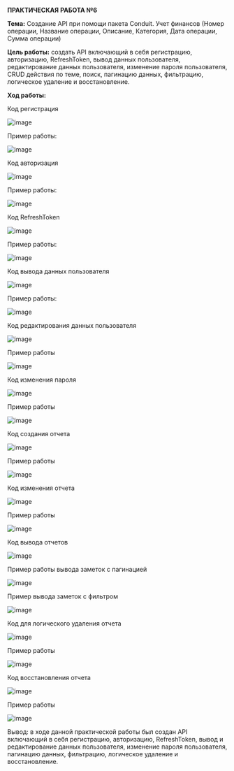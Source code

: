 **ПРАКТИЧЕСКАЯ**  **РАБОТА №6**

**Тема:** Создание API при помощи пакета Conduit. Учет финансов (Номер операции, Название операции, Описание, Категория, Дата операции, Сумма операции)

**Цель работы:** создать API включающий в себя регистрацию, авторизацию, RefreshToken, вывод данных пользователя, редактирование данных пользователя, изменение пароля пользователя, CRUD действия по теме, поиск, пагинацию данных, фильтрацию, логическое удаление и восстановление.

**Ход работы:**

Код регистрация

<img src="/img/0.jpg" alt="image">

Пример работы:

<img src="/img/1.jpg" alt="image">

Код авторизация

<img src="/img/2.jpg" alt="image">

Пример работы:

<img src="/img/3.jpg" alt="image">

Код RefreshToken

<img src="/img/4.jpg" alt="image">

Пример работы:

<img src="/img/5.jpg" alt="image">

Код вывода данных пользователя

<img src="/img/6.jpg" alt="image">

Пример работы:

<img src="/img/7.jpg" alt="image">

Код редактирования данных пользователя

<img src="/img/8.jpg" alt="image">

Пример работы

<img src="/img/9.jpg" alt="image">

Код изменения пароля

<img src="/img/10.jpg" alt="image">

Пример работы

<img src="/img/11.jpg" alt="image">

Код создания отчета

<img src="/img/12.jpg" alt="image">

Пример работы

<img src="/img/13.jpg" alt="image">

Код изменения отчета

<img src="/img/14.jpg" alt="image">

Пример работы

<img src="/img/15.jpg" alt="image">

Код вывода отчетов

<img src="/img/16.jpg" alt="image">

Пример работы вывода заметок c пагинацией

<img src="/img/17.jpg" alt="image">

Пример вывода заметок с фильтром

<img src="/img/18.jpg" alt="image">

Код для логического удаления отчета

<img src="/img/19.jpg" alt="image">

Пример работы

<img src="/img/20.jpg" alt="image">

Код восстановления отчета

<img src="/img/21.jpg" alt="image">

Пример работы

<img src="/img/22.jpg" alt="image">

Вывод: в ходе данной практической работы был создан API включающий в себя регистрацию, авторизацию, RefreshToken, вывод и редактирование данных пользователя, изменение пароля пользователя, пагинацию данных, фильтрацию, логическое удаление и восстановление.
